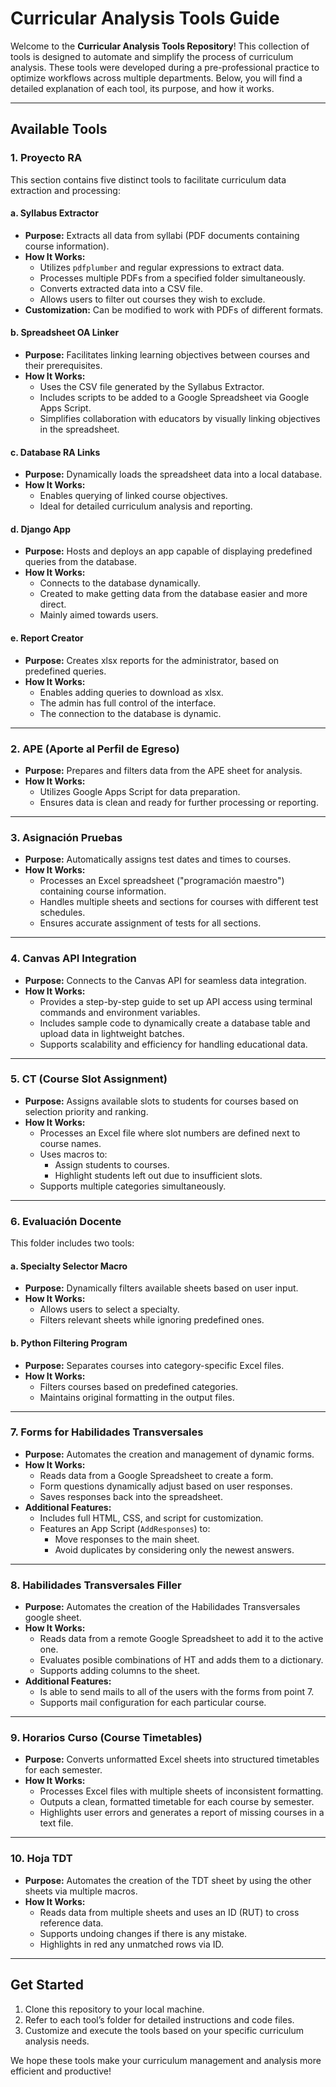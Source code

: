 
# Curricular Analysis Tools Guide

Welcome to the **Curricular Analysis Tools Repository**! This collection of tools is designed to automate and simplify the process of curriculum analysis. These tools were developed during a pre-professional practice to optimize workflows across multiple departments. Below, you will find a detailed explanation of each tool, its purpose, and how it works.

---

## Available Tools

### 1. **Proyecto RA**
This section contains five distinct tools to facilitate curriculum data extraction and processing:

#### a. **Syllabus Extractor**
- **Purpose:** Extracts all data from syllabi (PDF documents containing course information).
- **How It Works:**
  - Utilizes `pdfplumber` and regular expressions to extract data.
  - Processes multiple PDFs from a specified folder simultaneously.
  - Converts extracted data into a CSV file.
  - Allows users to filter out courses they wish to exclude.
- **Customization:** Can be modified to work with PDFs of different formats.

#### b. **Spreadsheet OA Linker**
- **Purpose:** Facilitates linking learning objectives between courses and their prerequisites.
- **How It Works:**
  - Uses the CSV file generated by the Syllabus Extractor.
  - Includes scripts to be added to a Google Spreadsheet via Google Apps Script.
  - Simplifies collaboration with educators by visually linking objectives in the spreadsheet.

#### c. **Database RA Links**
- **Purpose:** Dynamically loads the spreadsheet data into a local database.
- **How It Works:**
  - Enables querying of linked course objectives.
  - Ideal for detailed curriculum analysis and reporting.

#### d. **Django App**
- **Purpose:** Hosts and deploys an app capable of displaying predefined queries from the database.
- **How It Works:**
  - Connects to the database dynamically.
  - Created to make getting data from the database easier and more direct.
  - Mainly aimed towards users.

#### e. **Report Creator**
- **Purpose:** Creates xlsx reports for the administrator, based on predefined queries.
- **How It Works:**
  - Enables adding queries to download as xlsx.
  - The admin has full control of the interface.
  - The connection to the database is dynamic.

---

### 2. **APE (Aporte al Perfil de Egreso)**
- **Purpose:** Prepares and filters data from the APE sheet for analysis.
- **How It Works:**
  - Utilizes Google Apps Script for data preparation.
  - Ensures data is clean and ready for further processing or reporting.

---

### 3. **Asignación Pruebas**
- **Purpose:** Automatically assigns test dates and times to courses.
- **How It Works:**
  - Processes an Excel spreadsheet ("programación maestro") containing course information.
  - Handles multiple sheets and sections for courses with different test schedules.
  - Ensures accurate assignment of tests for all sections.

---

### 4. **Canvas API Integration**
- **Purpose:** Connects to the Canvas API for seamless data integration.
- **How It Works:**
  - Provides a step-by-step guide to set up API access using terminal commands and environment variables.
  - Includes sample code to dynamically create a database table and upload data in lightweight batches.
  - Supports scalability and efficiency for handling educational data.

---

### 5. **CT (Course Slot Assignment)**
- **Purpose:** Assigns available slots to students for courses based on selection priority and ranking.
- **How It Works:**
  - Processes an Excel file where slot numbers are defined next to course names.
  - Uses macros to:
    - Assign students to courses.
    - Highlight students left out due to insufficient slots.
  - Supports multiple categories simultaneously.

---

### 6. **Evaluación Docente**
This folder includes two tools:

#### a. **Specialty Selector Macro**
- **Purpose:** Dynamically filters available sheets based on user input.
- **How It Works:**
  - Allows users to select a specialty.
  - Filters relevant sheets while ignoring predefined ones.

#### b. **Python Filtering Program**
- **Purpose:** Separates courses into category-specific Excel files.
- **How It Works:**
  - Filters courses based on predefined categories.
  - Maintains original formatting in the output files.

---

### 7. **Forms for Habilidades Transversales**
- **Purpose:** Automates the creation and management of dynamic forms.
- **How It Works:**
  - Reads data from a Google Spreadsheet to create a form.
  - Form questions dynamically adjust based on user responses.
  - Saves responses back into the spreadsheet.
- **Additional Features:**
  - Includes full HTML, CSS, and script for customization.
  - Features an App Script (`AddResponses`) to:
    - Move responses to the main sheet.
    - Avoid duplicates by considering only the newest answers.

---

### 8. **Habilidades Transversales Filler**
- **Purpose:** Automates the creation of the Habilidades Transversales google sheet.
- **How It Works:**
  - Reads data from a remote Google Spreadsheet to add it to the active one.
  - Evaluates posible combinations of HT and adds them to a dictionary.
  - Supports adding columns to the sheet.
- **Additional Features:**
  - Is able to send mails to all of the users with the forms from point 7.
  - Supports mail configuration for each particular course.

---

### 9. **Horarios Curso (Course Timetables)**
- **Purpose:** Converts unformatted Excel sheets into structured timetables for each semester.
- **How It Works:**
  - Processes Excel files with multiple sheets of inconsistent formatting.
  - Outputs a clean, formatted timetable for each course by semester.
  - Highlights user errors and generates a report of missing courses in a text file.

---

### 10. **Hoja TDT**
- **Purpose:** Automates the creation of the TDT sheet by using the other sheets via multiple macros.
- **How It Works:**
  - Reads data from multiple sheets and uses an ID (RUT) to cross reference data.
  - Supports undoing changes if there is any mistake.
  - Highlights in red any unmatched rows via ID.

---

## Get Started
1. Clone this repository to your local machine.
2. Refer to each tool’s folder for detailed instructions and code files.
3. Customize and execute the tools based on your specific curriculum analysis needs.

We hope these tools make your curriculum management and analysis more efficient and productive!
